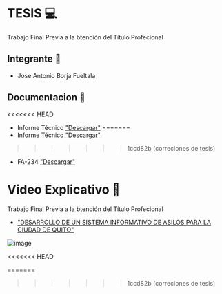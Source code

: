
# TESIS 💻

Trabajo Final Previa a la btención del Título Profecional

## Integrante 👦

- Jose Antonio Borja Fueltala

   
## Documentacion 📙
<<<<<<< HEAD
- Informe Técnico ["Descargar"]( https://drive.google.com/file/d/1FqdDFqOFH-h3lHVoqQdKxT1vQ5WiX0vd/view?usp=sharing)
=======
- Informe Técnico ["Descargar"](https://drive.google.com/file/d/1LusA7vBg03r1zypxXDK6tk_4GVYO-k6U/view?usp=sharing)
>>>>>>> 1ccd82b (correciones de tesis)

- FA-234  ["Descargar"](https://drive.google.com/file/d/1HmVoXfFF6DeqT2ynNofoFmFCH59sbjw_/view?usp=sharing)


#   Video Explicativo 🎥

Trabajo Final Previa a la btención del Título Profecional
 - ["DESARROLLO DE UN SISTEMA INFORMATIVO DE ASILOS PARA LA CIUDAD DE QUITO"](https://www.youtube.com/watch?v=tRFaw7VKTEM)

![image](https://user-images.githubusercontent.com/104482045/187319854-ce2ebd99-e8c7-4d7e-af29-926137d72a63.png)

<<<<<<< HEAD

=======
>>>>>>> 1ccd82b (correciones de tesis)
